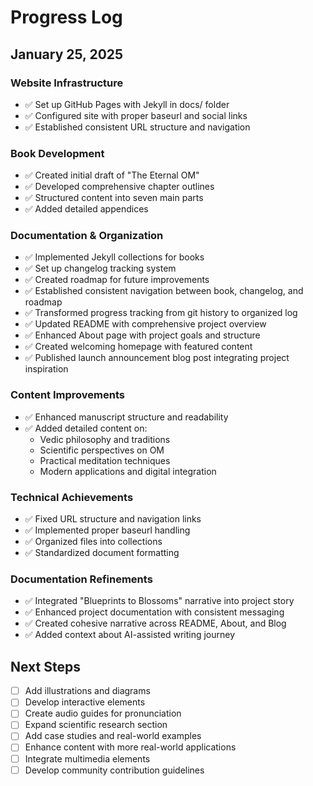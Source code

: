 # Progress Log

## January 25, 2025

### Website Infrastructure
- ✅ Set up GitHub Pages with Jekyll in docs/ folder
- ✅ Configured site with proper baseurl and social links
- ✅ Established consistent URL structure and navigation

### Book Development
- ✅ Created initial draft of "The Eternal OM"
- ✅ Developed comprehensive chapter outlines
- ✅ Structured content into seven main parts
- ✅ Added detailed appendices

### Documentation & Organization
- ✅ Implemented Jekyll collections for books
- ✅ Set up changelog tracking system
- ✅ Created roadmap for future improvements
- ✅ Established consistent navigation between book, changelog, and roadmap
- ✅ Transformed progress tracking from git history to organized log
- ✅ Updated README with comprehensive project overview
- ✅ Enhanced About page with project goals and structure
- ✅ Created welcoming homepage with featured content
- ✅ Published launch announcement blog post integrating project inspiration

### Content Improvements
- ✅ Enhanced manuscript structure and readability
- ✅ Added detailed content on:
  - Vedic philosophy and traditions
  - Scientific perspectives on OM
  - Practical meditation techniques
  - Modern applications and digital integration

### Technical Achievements
- ✅ Fixed URL structure and navigation links
- ✅ Implemented proper baseurl handling
- ✅ Organized files into collections
- ✅ Standardized document formatting

### Documentation Refinements
- ✅ Integrated "Blueprints to Blossoms" narrative into project story
- ✅ Enhanced project documentation with consistent messaging
- ✅ Created cohesive narrative across README, About, and Blog
- ✅ Added context about AI-assisted writing journey

## Next Steps
- [ ] Add illustrations and diagrams
- [ ] Develop interactive elements
- [ ] Create audio guides for pronunciation
- [ ] Expand scientific research section
- [ ] Add case studies and real-world examples
- [ ] Enhance content with more real-world applications
- [ ] Integrate multimedia elements
- [ ] Develop community contribution guidelines
